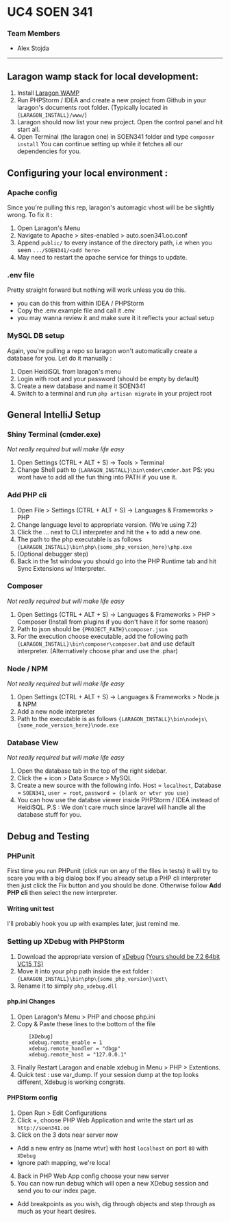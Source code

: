 # UC4 SOEN 341

### Team Members
 - Alex Stojda

---

## Laragon wamp stack for local development:
1. Install [Laragon WAMP](https://sourceforge.net/projects/laragon/files/releases/3.2/laragon-wamp.exe/download)
3. Run PHPStorm / IDEA and create a new project from Github in your laragon's documents root folder. (Typically located in `{LARAGON_INSTALL}/www/`)
3. Laragon should now list your new project. Open the control panel and hit start all.
4. Open Terminal (the laragon one) in SOEN341 folder and type `composer install`
 You can continue setting up while it fetches all our dependencies for you.

## Configuring your local environment :
### Apache config
Since you're pulling this rep, laragon's automagic vhost will be be slightly wrong. To fix it :
1. Open Laragon's Menu
2. Navigate to Apache > sites-enabled > auto.soen341.oo.conf
3. Append `public/` to every instance of the directory path, i.e when you seen `.../SOEN341/<add here>`
4. May need to restart the apache service for things to update.

### .env file
Pretty straight forward but nothing will work unless you do this.
- you can do this from within IDEA / PHPStorm
- Copy the .env.example file and call it .env
- you may wanna review it and make sure it it reflects your actual setup

### MySQL DB setup
Again, you're pulling a repo so laragon won't automatically create a database for you. Let do it manually :
1. Open HeidiSQL from laragon's menu
2. Login with root and your password (should be empty by default)
3. Create a new database and name it SOEN341
4. Switch to a terminal and run `php artisan migrate` in your project root

## General IntelliJ Setup
### Shiny Terminal (cmder.exe)
*Not really required but will make life easy*
1. Open Settings (CTRL + ALT + S) -> Tools > Terminal
2. Change Shell path to `{LARAGON_INSTALL}\bin\cmder\cmder.bat`
PS: you wont have to add all the fun thing into PATH if you use it.

### Add PHP cli
1. Open File > Settings (CTRL + ALT + S) -> Languages & Frameworks > PHP
2. Change language level to appropriate version. (We're using 7.2)
3. Click the ... next to CLI interpreter and hit the + to add a new one.
4. The path to the php executable is as follows `{LARAGON_INSTALL}\bin\php\{some_php_version_here}\php.exe`
5. (Optional debugger step)
6. Back in the 1st window you should go into the PHP Runtime tab and hit Sync Extensions w/ Interpreter.

### Composer 
*Not really required but will make life easy*
1. Open Settings (CTRL + ALT + S) -> Languages & Frameworks > PHP > Composer (Install from plugins if you don't have it for some reason)
2. Path to json should be `{PROJECT_PATH}\composer.json`
3. For the execution choose executable, add the following path `{LARAGON_INSTALL}\bin\composer\composer.bat` and use default interpreter. (Alternatively choose phar and use the .phar)

### Node / NPM
*Not really required but will make life easy*
1. Open Settings (CTRL + ALT + S) -> Languages & Frameworks > Node.js & NPM
2. Add a new node interpreter
3. Path to the executable is as follows `{LARAGON_INSTALL}\bin\nodejs\{some_node_version_here}\node.exe`

### Database View
*Not really required but will make life easy*
1. Open the database tab in the top of the right sidebar.
2. Click the + icon > Data Source > MySQL
3. Create a new source with the following info. Host = `localhost`, Database = `SOEN341`, `user = root`, `password = {blank or wtvr you use}` 
4. You can how use the databse viewer inside PHPStorm / IDEA instead of HeidiSQL. 
P.S : We don't care much since laravel will handle all the database stuff for you.

## Debug and Testing
### PHPunit
First time you run PHPunit (click run on any of the files in tests) it will try to scare you with a big dialog box
If you already setup a PHP cli interpreter then just click the Fix button and you should be done.
Otherwise follow **Add PHP cli** then select the new interpreter.

#### Writing unit test
I'll probably hook you up with examples later, just remind me.

### Setting up XDebug with PHPStorm 
1. Download the appropriate version of [xDebug](https://xdebug.org/download.php) [(Yours should be 7.2 64bit VC15 TS)](https://xdebug.org/files/php_xdebug-2.6.0RC1-7.2-vc15-x86_64.dll)
2. Move it into your php path inside the ext folder : `{LARAGON_INSTALL}\bin\php\{some_php_version}\ext\`
3. Rename it to simply `php_xdebug.dll`

#### php.ini Changes
1. Open Laragon's Menu > PHP and choose php.ini
2. Copy & Paste these lines to the bottom of the file
```
       [XDebug]
       xdebug.remote_enable = 1
       xdebug.remote_handler = "dbgp"
       xdebug.remote_host = "127.0.0.1"
```
3. Finally Restart Laragon and enable xdebug in Menu > PHP > Extentions.
4. Quick test : use var_dump. If your session dump at the top looks different, Xdebug is working congrats.

#### PHPStorm config
1. Open Run > Edit Configurations
2. Click +, choose PHP Web Application and write the start url as ```http://soen341.oo```
3. Click on the 3 dots near server now
 - Add a new entry as [name wtvr] with host ```localhost``` on port ```80``` with ```XDebug```
  - Ignore path mapping, we're local
4. Back in PHP Web App config choose your new server
5. You can now run debug which will open a new XDebug session and send you to our index page.
 - Add breakpoints as you wish, dig through objects and step through as much as your heart desires.
